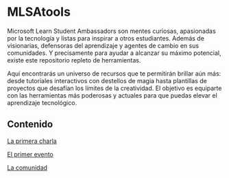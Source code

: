 # MLSAtools

Microsoft Learn Student Ambassadors son mentes curiosas, apasionadas por la tecnología y listas para inspirar a otros estudiantes. Además de visionarias, defensoras del aprendizaje y agentes de cambio en sus comunidades. Y precisamente para ayudar a alcanzar su máximo potencial, existe este repositorio repleto de herramientas.

Aquí encontrarás un universo de recursos que te permitirán brillar aún más: desde tutoriales interactivos con destellos de magia hasta plantillas de proyectos que desafían los límites de la creatividad. El objetivo es equiparte con las herramientas más poderosas y actuales para que puedas elevar el aprendizaje tecnológico.

## Contenido
[La primera charla](laprimeracharla.md)

[El primer evento](elprimerevento.md)

[La comunidad](lacomunidad.md)

